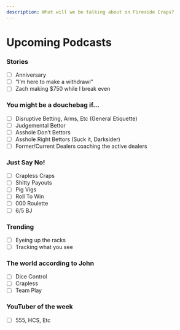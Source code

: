 ```yaml
---
description: What will we be talking about on Fireside Craps?
---
```


# Upcoming Podcasts

### Stories

* [ ] Anniversary
* [ ] ”I’m here to make a withdrawl”
* [ ] Zach making $750 while I break even

### You might be a douchebag if…

* [ ] Disruptive Betting, Arms, Etc \(General Etiquette\)
* [ ] Judgemental Bettor
* [ ] Asshole Don’t Bettors
* [ ] Asshole Right Bettors \(Suck it, Darksider\)
* [ ] Former/Current Dealers coaching the active dealers

### Just Say No!

* [ ] Crapless Craps
* [ ] Shitty Payouts
* [ ] Pig Vigs
* [ ] Roll To Win
* [ ] 000 Roulette
* [ ] 6/5 BJ

### Trending

* [ ] Eyeing up the racks
* [ ] Tracking what you see

### The world according to John

* [ ] Dice Control
* [ ] Crapless
* [ ] Team Play

### YouTuber of the week

* [ ] 555, HCS, Etc



### 

